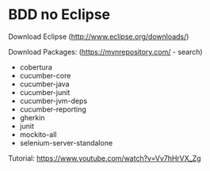 # BDD no Eclipse

Download Eclipse (http://www.eclipse.org/downloads/)

Download Packages: (https://mvnrepository.com/ - search)

* cobertura
* cucumber-core
* cucumber-java
* cucumber-junit
* cucumber-jvm-deps
* cucumber-reporting
* gherkin
* junit
* mockito-all
* selenium-server-standalone

Tutorial: https://www.youtube.com/watch?v=Vv7hHrVX_Zg
